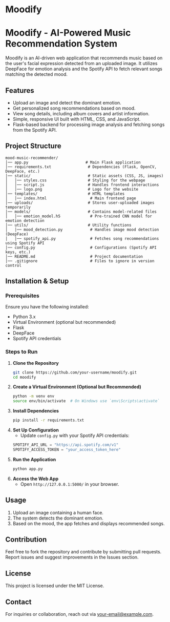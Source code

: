 # Moodify
# Moodify - AI-Powered Music Recommendation System

Moodify is an AI-driven web application that recommends music based on the user's facial expression detected from an uploaded image. It utilizes DeepFace for emotion analysis and the Spotify API to fetch relevant songs matching the detected mood.

## Features
- Upload an image and detect the dominant emotion.
- Get personalized song recommendations based on mood.
- View song details, including album covers and artist information.
- Simple, responsive UI built with HTML, CSS, and JavaScript.
- Flask-based backend for processing image analysis and fetching songs from the Spotify API.

## Project Structure
```
mood-music-recommender/
│── app.py                         # Main Flask application
│── requirements.txt                # Dependencies (Flask, OpenCV, DeepFace, etc.)
│── static/                         # Static assets (CSS, JS, images)
│   │── styles.css                  # Styling for the webpage
│   │── script.js                   # Handles frontend interactions
│   │── logo.png                    # Logo for the website
│── templates/                      # HTML templates
│   │── index.html                   # Main frontend page
│── uploads/                        # Stores user-uploaded images temporarily
│── models/                         # Contains model-related files
│   │── emotion_model.h5             # Pre-trained CNN model for emotion detection
│── utils/                          # Utility functions
│   │── mood_detection.py            # Handles image mood detection (DeepFace)
│   │── spotify_api.py               # Fetches song recommendations using Spotify API
│── config.py                        # Configurations (Spotify API keys, etc.)
│── README.md                        # Project documentation
│── .gitignore                       # Files to ignore in version control
```

## Installation & Setup
### Prerequisites
Ensure you have the following installed:
- Python 3.x
- Virtual Environment (optional but recommended)
- Flask
- DeepFace
- Spotify API credentials

### Steps to Run
1. **Clone the Repository**
   ```sh
   git clone https://github.com/your-username/moodify.git
   cd moodify
   ```
2. **Create a Virtual Environment (Optional but Recommended)**
   ```sh
   python -m venv env
   source env/bin/activate  # On Windows use `env\Scripts\activate`
   ```
3. **Install Dependencies**
   ```sh
   pip install -r requirements.txt
   ```
4. **Set Up Configuration**
   - Update `config.py` with your Spotify API credentials:
   ```python
   SPOTIFY_API_URL = "https://api.spotify.com/v1"
   SPOTIFY_ACCESS_TOKEN = "your_access_token_here"
   ```
5. **Run the Application**
   ```sh
   python app.py
   ```
6. **Access the Web App**
   - Open `http://127.0.0.1:5000/` in your browser.

## Usage
1. Upload an image containing a human face.
2. The system detects the dominant emotion.
3. Based on the mood, the app fetches and displays recommended songs.

## Contribution
Feel free to fork the repository and contribute by submitting pull requests. Report issues and suggest improvements in the Issues section.

## License
This project is licensed under the MIT License.

## Contact
For inquiries or collaboration, reach out via [your-email@example.com](mailto:your-email@example.com).

